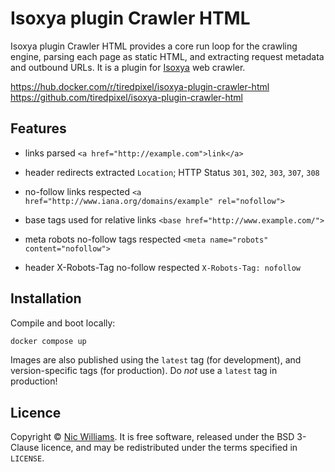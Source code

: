 # Isoxya plugin Crawler HTML

Isoxya plugin Crawler HTML provides a core run loop for the crawling engine, parsing each page as static HTML, and extracting request metadata and outbound URLs. It is a plugin for [Isoxya](https://www.isoxya.com/) web crawler.

https://hub.docker.com/r/tiredpixel/isoxya-plugin-crawler-html  
https://github.com/tiredpixel/isoxya-plugin-crawler-html  


## Features

- links parsed
  `<a href="http://example.com">link</a>`

- header redirects extracted
  `Location`; HTTP Status `301`, `302`, `303`, `307`, `308`

- no-follow links respected
  `<a href="http://www.iana.org/domains/example" rel="nofollow">`

- base tags used for relative links
  `<base href="http://www.example.com/">`

- meta robots no-follow tags respected
  `<meta name="robots" content="nofollow">`

- header X-Robots-Tag no-follow respected
  `X-Robots-Tag: nofollow`


## Installation

Compile and boot locally:

```sh
docker compose up
```

Images are also published using the `latest` tag (for development), and version-specific tags (for production). Do *not* use a `latest` tag in production!


## Licence

Copyright © [Nic Williams](https://www.tiredpixel.com/). It is free software, released under the BSD 3-Clause licence, and may be redistributed under the terms specified in `LICENSE`.
